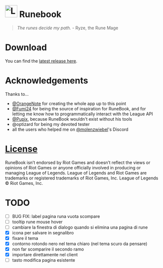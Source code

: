 # <img src="https://raw.githubusercontent.com/Soundofdarkness/Runebook/master/img/logo.png" width="40" height="40" alt="Logo"> Runebook

> _The runes decide my path._ - Ryze, the Rune Mage

# Download

You can find the [latest release here](https://github.com/Soundofdarkness/RuneBook/releases/latest).

# Acknowledgements

Thanks to...

- [@OrangeNote](https://github.com/OrangeNote) for creating the whole app up to this point
- [@Fumi24](https://github.com/Fumi24) for being the source of inspiration for RuneBook, and for letting me know how to programmatically interact with the League API
- [@Pupix](https://github.com/Pupix), because RuneBook wouldn't exist without his tools
- @optizard for being my devoted tester
- all the users who helped me on [@molenzwiebel](https://github.com/molenzwiebel)'s Discord

# [License](https://github.com/Soundofdarkness/RuneBook/tree/master/LICENSE)

RuneBook isn’t endorsed by Riot Games and doesn’t reflect the views or opinions of Riot Games or anyone officially involved in producing or managing League of Legends. League of Legends and Riot Games are trademarks or registered trademarks of Riot Games, Inc. League of Legends © Riot Games, Inc.

# TODO

- [ ] BUG FIX: label pagina runa vuota scompare
- [ ] tooltip rune mouse hover
- [ ] cambiare la finestra di dialogo quando si elimina una pagina di rune
- [x] icona per salvare in segnalibro
- [x] fixare il tema
- [x] contorno rotondo nero nel tema chiaro (nel tema scuro da pensare)
- [x] non far scomparire il secondo ramo
- [x] importare direttamente nel client
- [ ] tasto modifica pagina esistente
